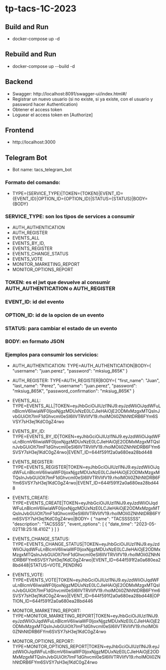 # tp-tacs-1C-2023
## Build and Run
- docker-compose up -d

## Rebuild and Run
- docker-compose up --build -d

## Backend
- Swagger: http://localhost:8091/swagger-ui/index.html#/
- Registrar un nuevo usuario (si no existe, si ya existe, con el usuario y password hacer Authentication)
- Obtener el access token
- Loguear el access token en [Authorize]

## Frontend
- http://localhost:3000

## Telegram Bot
- Bot name: tacs_telegram_bot

### Formato del comando: 
- TYPE={SERVICE_TYPE}|TOKEN={TOKEN}|EVENT_ID={EVENT_ID}|OPTION_ID={OPTION_ID}|STATUS={STATUS}|BODY={BODY}
### SERVICE_TYPE: son los tipos de services a consumir
- AUTH_AUTHENTICATION
- AUTH_REGISTER
- EVENTS_ALL
- EVENTS_BY_ID,
- EVENTS_REGISTER
- EVENTS_CHANGE_STATUS
- EVENTS_VOTE
- MONITOR_MARKETING_REPORT
- MONITOR_OPTIONS_REPORT
### TOKEN: es el jwt que devuelve al consumir AUTH_AUTHENTICATION o AUTH_REGISTER
### EVENT_ID: id del evento
### OPTION_ID: id de la opcion de un evento
### STATUS: para cambiar el estado de un evento
### BODY: en formato JSON
### Ejemplos para consumir los servicios:
- AUTH_AUTHENTICATION: TYPE=AUTH_AUTHENTICATION|BODY={
  "username": "juan.perez",
  "password": "mksiug_865K"
  }
- AUTH_REGISTER: TYPE=AUTH_REGISTER|BODY={
  "first_name": "Juan",
  "last_name": "Perez",
  "username": "juan.perez",
  "password": "mksiug_865K",
  "password_confirmation": "mksiug_865K"
  }

- EVENTS_ALL: TYPE=EVENTS_ALL|TOKEN=eyJhbGciOiJIUzI1NiJ9.eyJzdWIiOiJqdWFuLnBlcmV6IiwiaWF0IjoxNjgzMDUxNzE0LCJleHAiOjE2ODMxMzgxMTQsInJvbGUiOlt7ImF1dGhvcml0eSI6IlVTRVIifV19.rhoIMOli0ZNhNtDRB6FYm6SVSY7sH3ej1KdC0gZ4rwo
- EVENTS_BY_ID: TYPE=EVENTS_BY_ID|TOKEN=eyJhbGciOiJIUzI1NiJ9.eyJzdWIiOiJqdWFuLnBlcmV6IiwiaWF0IjoxNjgzMDUxNzE0LCJleHAiOjE2ODMxMzgxMTQsInJvbGUiOlt7ImF1dGhvcml0eSI6IlVTRVIifV19.rhoIMOli0ZNhNtDRB6FYm6SVSY7sH3ej1KdC0gZ4rwo|EVENT_ID=644f591f2a0a680ea28bd448
- EVENTS_REGISTER: TYPE=EVENTS_REGISTER|TOKEN=eyJhbGciOiJIUzI1NiJ9.eyJzdWIiOiJqdWFuLnBlcmV6IiwiaWF0IjoxNjgzMDUxNzE0LCJleHAiOjE2ODMxMzgxMTQsInJvbGUiOlt7ImF1dGhvcml0eSI6IlVTRVIifV19.rhoIMOli0ZNhNtDRB6FYm6SVSY7sH3ej1KdC0gZ4rwo|EVENT_ID=644f591f2a0a680ea28bd448
- EVENTS_CREATE: TYPE=EVENTS_CREATE|TOKEN=eyJhbGciOiJIUzI1NiJ9.eyJzdWIiOiJqdWFuLnBlcmV6IiwiaWF0IjoxNjgzMDUxNzE0LCJleHAiOjE2ODMxMzgxMTQsInJvbGUiOlt7ImF1dGhvcml0eSI6IlVTRVIifV19.rhoIMOli0ZNhNtDRB6FYm6SVSY7sH3ej1KdC0gZ4rwo|BODY=
  {
  "name": "TACSSSSSS",
  "description": "TACSSSS",
  "event_options": [
  {
  "date_time": "2023-05-02T18:25:18.410Z"
  }
  ]
  }
- EVENTS_CHANGE_STATUS: TYPE=EVENTS_CHANGE_STATUS|TOKEN=eyJhbGciOiJIUzI1NiJ9.eyJzdWIiOiJqdWFuLnBlcmV6IiwiaWF0IjoxNjgzMDUxNzE0LCJleHAiOjE2ODMxMzgxMTQsInJvbGUiOlt7ImF1dGhvcml0eSI6IlVTRVIifV19.rhoIMOli0ZNhNtDRB6FYm6SVSY7sH3ej1KdC0gZ4rwo|EVENT_ID=644f591f2a0a680ea28bd448|STATUS=VOTE_PENDING
- EVENTS_VOTE: TYPE=EVENTS_VOTE|TOKEN=eyJhbGciOiJIUzI1NiJ9.eyJzdWIiOiJqdWFuLnBlcmV6IiwiaWF0IjoxNjgzMDUxNzE0LCJleHAiOjE2ODMxMzgxMTQsInJvbGUiOlt7ImF1dGhvcml0eSI6IlVTRVIifV19.rhoIMOli0ZNhNtDRB6FYm6SVSY7sH3ej1KdC0gZ4rwo|EVENT_ID=644f591f2a0a680ea28bd448|OPTION_ID=644f591f2a0a680ea28bd446

- MONITOR_MARKETING_REPORT: TYPE=MONITOR_MARKETING_REPORT|TOKEN=eyJhbGciOiJIUzI1NiJ9.eyJzdWIiOiJqdWFuLnBlcmV6IiwiaWF0IjoxNjgzMDUxNzE0LCJleHAiOjE2ODMxMzgxMTQsInJvbGUiOlt7ImF1dGhvcml0eSI6IlVTRVIifV19.rhoIMOli0ZNhNtDRB6FYm6SVSY7sH3ej1KdC0gZ4rwo
- MONITOR_OPTIONS_REPORT: TYPE=MONITOR_OPTIONS_REPORT|TOKEN=eyJhbGciOiJIUzI1NiJ9.eyJzdWIiOiJqdWFuLnBlcmV6IiwiaWF0IjoxNjgzMDUxNzE0LCJleHAiOjE2ODMxMzgxMTQsInJvbGUiOlt7ImF1dGhvcml0eSI6IlVTRVIifV19.rhoIMOli0ZNhNtDRB6FYm6SVSY7sH3ej1KdC0gZ4rwo

